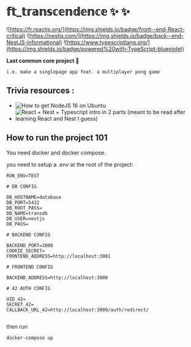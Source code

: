 # 𝕗𝕥_𝕥𝕣𝕒𝕟𝕤𝕔𝕖𝕟𝕕𝕖𝕟𝕔𝕖 ✨ ✨
![https://fr.reactjs.org/](https://img.shields.io/badge/front--end-React-critical) ![https://nestjs.com/](https://img.shields.io/badge/back--end-NestJS-informational) ![https://www.typescriptlang.org/](https://img.shields.io/badge/powered%20with-TypeScript-blueviolet)

**Last common core project 🙌**

`i.e. make a singlepage app feat. a multiplayer pong game`

## Trivia resources :
- ![How to get NodeJS 16 on Ubuntu](https://joshtronic.com/2021/05/09/how-to-install-nodejs-16-on-ubuntu-2004-lts/)
- ![React + Nest + Typescript intro in 2 parts (meant to be read after learning React and Nest I guess)](https://auth0.com/blog/modern-full-stack-development-with-nestjs-react-typescript-and-mongodb-part-1/)

## How to run the project 101

You need docker and docker compose.

you need to setup a .env at the root of the project:

```
RUN_ENV=TEST

# DB CONFIG

DB_HOSTNAME=database
DB_PORT=5432
DB_ROOT_PASS=
DB_NAME=transdb
DB_USER=nestjs
DB_PASS=

# BACKEND CONFIG

BACKEND_PORT=3000
COOKIE_SECRET=
FRONTEND_ADDRESS=http://localhost:3001

# FRONTEND CONFIG

BACKEND_ADDRESS=http://localhost:3000

# 42 AUTH CONFIG

UID_42=
SECRET_42=
CALLBACK_URL_42=http://localhost:3000/auth/redirect/


```

then run
```sh
docker-compose up
```
